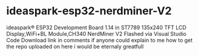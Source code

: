 # ideaspark-esp32-nerdminer-V2
ideaspark® ESP32 Development Board 1.14 in ST7789 135x240 TFT LCD Display,WiFi+BL Module,CH340 NerdMiner V2
Flashed via Visual Studio Code
Download link in comments
if anyone could explain to me how to get the repo uploaded on here i would be eternaly greatfull 

